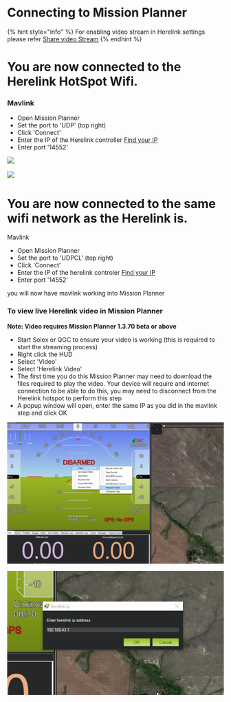 # Connecting to Mission Planner

{% hint style="info" %}
For enabling video stream in Herelink settings please refer [Share video Stream](share-video-stream.md)
{% endhint %}

# You are now connected to the Herelink HotSpot Wifi. 

### **Mavlink**

* Open Mission Planner
* Set the port to 'UDP' \(top right\)
* Click 'Connect'
* Enter the IP of the Herelink controller  [Find your IP](https://ccm.net/faq/33725-how-to-check-your-android-ip-address) 
* Enter port '14552'

![](../.gitbook/assets/screen-udp-copie-min.jpg)

![](../.gitbook/assets/mission-planner-2.png)

# You are now connected to the same wifi network as the Herelink is.

Mavlink
* Open Mission Planner
* Set the port to 'UDPCL' \(top right\)
* Click 'Connect'
* Enter the IP of the herelink controler [Find your IP](https://ccm.net/faq/33725-how-to-check-your-android-ip-address)
* Enter port '14552'

you will now have mavlink working into Mission Planner

### To view live Herelink video in Mission Planner 

**Note: Video requires Mission Planner 1.3.70 beta or above**

* Start Solex or QGC to ensure your video is working (this is required to start the streaming process)
* Right click the HUD
* Select 'Video' 
* Select 'Herelink Video'
* The first time you do this Mission Planner may need to download the files required to play the video. Your device will require and internet connection to be able to do this, you may need to disconnect from the Herelink hotspot to perform this step
* A popup window will open, enter the same IP as you did in the mavlink step and click OK

![](../.gitbook/assets/herelink-video.jpg)

![](../.gitbook/assets/herelink-video-ip.jpg)
